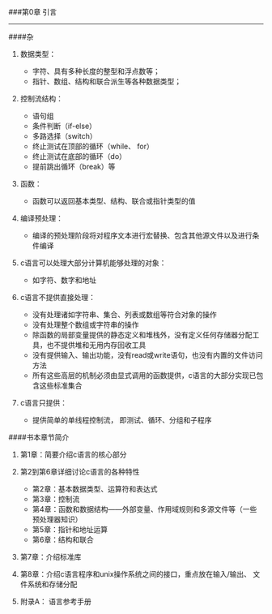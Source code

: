 ###第0章 引言
***

####杂
1. 数据类型：   
	* 字符、具有多种长度的整型和浮点数等；  
	* 指针、数组、结构和联合派生等各种数据类型；  

2. 控制流结构：
	* 语句组
	* 条件判断（if-else）
	* 多路选择（switch）
	* 终止测试在顶部的循环（while、 for）
	* 终止测试在底部的循环（do）
	* 提前跳出循环（break）等

3. 函数：
	* 函数可以返回基本类型、结构、联合或指针类型的值

4. 编译预处理：
	* 编译的预处理阶段将对程序文本进行宏替换、包含其他源文件以及进行条件编译
	
5. c语言可以处理大部分计算机能够处理的对象：
	* 如字符、数字和地址
	
6. c语言不提供直接处理：
	* 没有处理诸如字符串、集合、列表或数组等符合对象的操作
	* 没有处理整个数组或字符串的操作
	* 除函数的局部变量提供的静态定义和堆栈外，没有定义任何存储器分配工具，也不提供堆和无用内存回收工具
	* 没有提供输入、输出功能，没有read或write语句，也没有内置的文件访问方法
	* 所有这些高层的机制必须由显式调用的函数提供，c语言的大部分实现已包含这些标准集合

7. c语言只提供：
	* 提供简单的单线程控制流， 即测试、循环、分组和子程序

####书本章节简介
1. 第1章：简要介绍c语言的核心部分
2. 第2到第6章详细讨论c语言的各种特性
	* 第2章：基本数据类型、运算符和表达式
	* 第3章：控制流
	* 第4章：函数和数据结构——外部变量、作用域规则和多源文件等（一些预处理器知识）
	* 第5章：指针和地址运算
	* 第6章：结构和联合
	
3. 第7章：介绍标准库
4. 第8章：介绍c语言程序和unix操作系统之间的接口，重点放在输入/输出、 文件系统和存储分配

5. 附录A： 语言参考手册